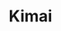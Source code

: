 ---
draft: false
title: Kimai
content:
  id: kimai
  name: Kimai
  logo: /images/applications/others/kimai/logo.png
  website: https://www.kimai.org/
  iframe_website: /website/applications/others/kimai
  dashboardImage: /images/applications/others/kimai/screenshot-1.jpg
  short_description: Kimai is a free, open-source, online time-tracking software designed for small businesses and freelancers.
  description: "Kimai v2 is a web-based multiuser time-tracking application. Free for everyone: freelancers, agencies, companies, organizations - all can track their times, generate invoices and more."
  features:
    - title: Multi-user & multi-team
      description: "Kimai can be used by as many users as you want: each installation supports unlimited users with different roles. Teams can be created to group your users into logical groups like departments or project-related peer groups. Customers and projects can be assigned to those teams, limiting visibility and access for other users."
    - title: Invoicing & activities
      description: Kimai provides various templates, a calculator and an invoice number generator. You can add your own templates, in the file formats XLSX, ODS, CSV, DOCX. Activities (or tasks) are used to assign the unit of work to timesheet entries. You can manage activities for each project with order number, budget and visibility (for archiving). Activities can also be global. No more duplications are necessary if your projects share the same working unit.
    - title: Multi-language
      description: Kimai allows you to manage projects for each customer with order number, budget and visibility (for archiving). It can be localized to any language and has already been translated into around thirty languages.
    - title: SAML & LDAP
      description: "You log  in and register users via SAML (single sign-on – SSO) and reuse your existing identity provider, like Google Workspace or Azure Active Directory. You connect your company's directory server (LDAP or Active Directory) to Kimai and use your existing authentication infrastructure."
  screenshots:
    - /images/applications/others/kimai/screenshot-1.jpg
    - /images/applications/others/kimai/screenshot-2.jpg
---